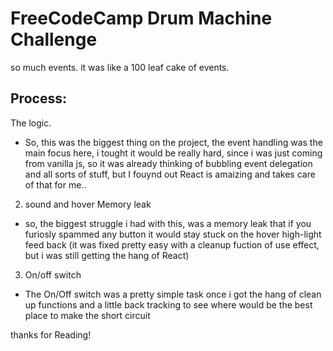 # FreeCodeCamp Drum Machine Challenge


so much events. it was like a 100 leaf cake of events.

## Process:

The logic.

- So, this was the biggest thing on the project, the event handling was the main focus here, i tought it would be really hard, since i was just coming from vanilla js, so it was already thinking of bubbling event delegation and all sorts of stuff, but I fouynd out React is amaizing and takes care of that for me..


2. sound and hover Memory leak

- so, the biggest struggle i had with this, was a memory leak that if you furiosly spammed any button it would stay stuck on the hover high-light feed back 
(it was fixed pretty easy with a cleanup fuction of use effect, but  i was still getting the hang of React)

3. On/off switch

- The On/Off switch was a pretty simple task once i got the hang of clean up functions and a little back tracking to see where would be the best place to make the short circuit
 

thanks for Reading!
